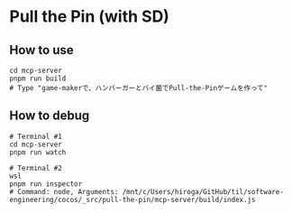 # Pull the Pin (with SD)

## How to use

```console
cd mcp-server
pnpm run build
# Type "game-makerで、ハンバーガーとバイ菌でPull-the-Pinゲームを作って"
```

## How to debug

```console
# Terminal #1
cd mcp-server
pnpm run watch

# Terminal #2
wsl
pnpm run inspector
# Command: node, Arguments: /mnt/c/Users/hiroga/GitHub/til/software-engineering/cocos/_src/pull-the-pin/mcp-server/build/index.js
```
